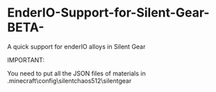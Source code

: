 # EnderIO-Support-for-Silent-Gear-BETA-
A quick support for enderIO alloys in Silent Gear

IMPORTANT:

You need to put all the JSON files of materials in .minecraft\config\silentchaos512\silentgear
